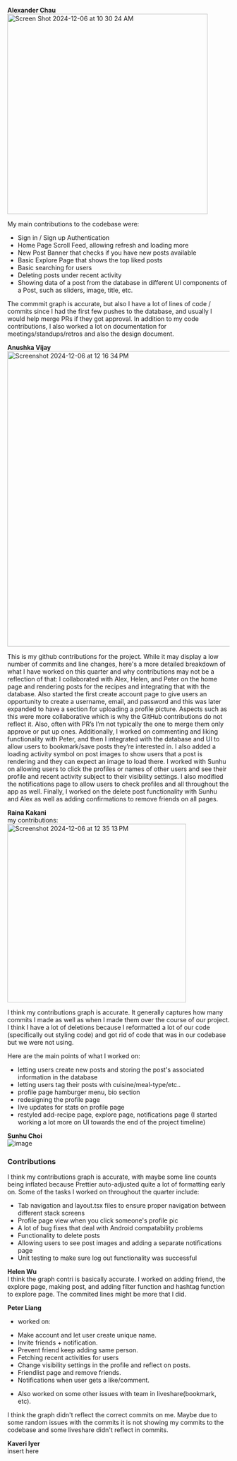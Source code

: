 **Alexander Chau**  
<img width="454" alt="Screen Shot 2024-12-06 at 10 30 24 AM" src="https://github.com/user-attachments/assets/b674c11a-1c4c-4a37-b9d4-790fc26b93b9">

My main contributions to the codebase were:
- Sign in / Sign up Authentication
- Home Page Scroll Feed, allowing refresh and loading more
- New Post Banner that checks if you have new posts available
- Basic Explore Page that shows the top liked posts
- Basic searching for users
- Deleting posts under recent activity
- Showing data of a post from the database in different UI components of a Post, such as sliders, image, title, etc.

The commmit graph is accurate, but also I have a lot of lines of code / commits since I had the first few pushes to the database, and usually I would help merge PRs if they got approval. In addition to my code contributions, I also worked a lot on documentation for meetings/standups/retros and also the design document.

**Anushka Vijay**  
<img width="670" alt="Screenshot 2024-12-06 at 12 16 34 PM" src="https://github.com/user-attachments/assets/d8214038-47d2-4d00-8f79-c50174047adc">

This is my github contributions for the project. While it may display a low number of commits and line changes, here's a more detailed breakdown of what I have worked on this quarter and why contributions may not be a reflection of that:
I collaborated with Alex, Helen, and Peter on the home page and rendering posts for the recipes and integrating that with the database. 
Also started the first create account page to give users an opportunity to create a username, email, and password and this was later expanded to have a section for uploading a profile picture.
Aspects such as this were more collaborative which is why the GitHub contributions do not reflect it. Also, often with PR’s I’m not typically the one to merge them only approve or put up ones. 
Additionally, I worked on commenting and liking functionality with Peter, and then I integrated with the database and UI to allow users to bookmark/save posts they’re interested in. I also added a loading activity symbol on post images to show users that a post is rendering and they can expect an image to load there. I worked with Sunhu on allowing users to click the profiles or names of other users and see their profile and recent activity subject to their visibility settings. I also modified the notifications page to allow users to check profiles and all throughout the app as well. Finally, I worked on the delete post functionality with Sunhu and Alex as well as adding confirmations to remove friends on all pages. 

**Raina Kakani**  
my contributions:
<img width="405" alt="Screenshot 2024-12-06 at 12 35 13 PM" src="https://github.com/user-attachments/assets/103af49a-90af-42f5-afcc-7a52c10b89b1">

I think my contributions graph is accurate. It generally captures how many commits I made as well as when I made them over the course of our project. I think I have a lot of deletions because I reformatted a lot of our code (specifically out styling code) and got rid of code that was in our codebase but we were not using. 

Here are the main points of what I worked on:
- letting users create new posts and storing the post's associated information in the database
- letting users tag their posts with cuisine/meal-type/etc..
- profile page hamburger menu, bio section
- redesigning the profile page
- live updates for stats on profile page
- restyled add-recipe page, explore page, notifications page (I started working a lot more on UI towards the end of the project timeline)

**Sunhu Choi**  
![image](https://github.com/user-attachments/assets/b24c609d-7253-462f-ae93-e046b7f46e7d)
### Contributions
I think my contributions graph is accurate, with maybe some line counts being inflated because Prettier auto-adjusted quite a lot of formatting early on. Some of the tasks I worked on throughout the quarter include:
- Tab navigation and layout.tsx files to ensure proper navigation between different stack screens
- Profile page view when you click someone's profile pic
- A lot of bug fixes that deal with Android compatability problems
- Functionality to delete posts
- Allowing users to see post images and adding a separate notifications page
- Unit testing to make sure log out functionality was successful 

**Helen Wu**  
I think the graph contri is basically accurate. 
I worked on adding friend, the explore page, making post, and adding filter function and hashtag function to explore page. 
The commited lines might be more that I did. 

**Peter Liang**  
- worked on:
* Make account and let user create unique name.
* Invite friends + notification.
* Prevent friend keep adding same person.
* Fetching recent activities for users
* Change visibility settings in the profile and reflect on posts.
* Friendlist page and remove friends.
* Notifications when user gets a like/comment.

- Also worked on some other issues with team in liveshare(bookmark, etc).

I think the graph didn't reflect the correct commits on me. Maybe due to some random issues with the commits it is not showing my commits to the codebase and some liveshare didn't reflect in commits.

**Kaveri Iyer**  
insert here
